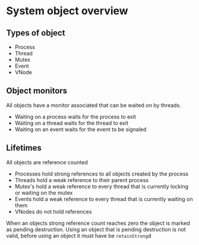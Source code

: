 # System object overview

## Types of object

* Process
* Thread
* Mutex
* Event
* VNode

## Object monitors

All objects have a monitor associated that can be waited on by threads.
* Waiting on a process waits for the process to exit
* Waiting on a thread waits for the thread to exit
* Waiting on an event waits for the event to be signaled

## Lifetimes

All objects are reference counted
* Processes hold strong references to all objects created by the process
* Threads hold a weak reference to their parent process
* Mutex's hold a weak reference to every thread that is currently locking or waiting on the mutex
* Events hold a weak reference to every thread that is currently waiting on them
* VNodes do not hold references

When an objects strong reference count reaches zero the object is marked as pending destruction.
Using an object that is pending destruction is not valid, before using an object it must have be `retainStrong`d
